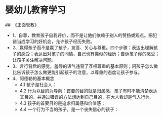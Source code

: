 # 婴幼儿教育学习

##　《正面管教》
- 1、自尊，教育孩子自我评价，而不是让他们依赖于别人的赞扬或观点。把犯错当成学习的好机会，允许孩子经历失败。
- 2、赢得孩子而不是赢了孩子，友善、关心与尊重。四个步骤：表达出理解孩子的感受；表达出对孩子的同情，自己也有类似的经历；告诉孩子你的感受；让孩子关注解决问题。
- 3、言行背后的感觉，羞辱的语气违背了互相尊重的基本原则；问孩子怎么做比告诉孩子怎么做更能引起孩子的注意，以尊重的态度让孩子参与。
- 4、阿德勒的基本概念
  - 4.1 孩子是社会人：
  - 4.2 行为以目的为导向：首要的目的就是归属感，孩子有时不能清楚表达其目的，并通过错误的方法想达到自己目的，在大人看却是气人行为。
  - 4.3 孩子的首要目的是追求归属感和价值感：
  - 4.4 一个行为不当的孩子，是一个丧失信心的孩子： 